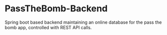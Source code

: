 # PassTheBomb-Backend
Spring boot based backend maintaining an online database for the pass the bomb app, controlled with REST API calls.
